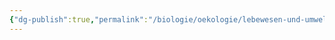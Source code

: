 ```yaml
---
{"dg-publish":true,"permalink":"/biologie/oekologie/lebewesen-und-umwelt/konkurrenz-und-ressourcen/"}
---
```

